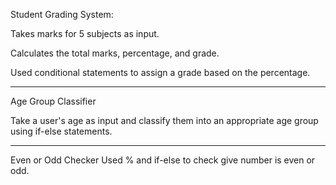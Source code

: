 Student Grading System:

Takes marks for 5 subjects as input.

Calculates the total marks, percentage, and grade.

Used conditional statements to assign a grade based on the percentage.
_________________________________________________
Age Group Classifier

Take a user's age as input and classify them into an appropriate age group using if-else statements.
_________________________________________________________________________________________________
 Even or Odd Checker
 Used % and if-else to check give number is even or odd.



